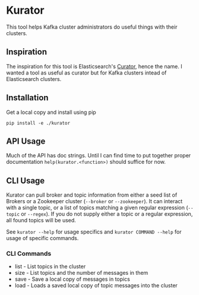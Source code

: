 # Kurator

This tool helps Kafka cluster administrators do useful things with their clusters.

## Inspiration

The inspiration for this tool is Elasticsearch's [Curator](https://github.com/elasticsearch/curator), hence the name. I wanted a tool as useful as curator but for Kafka clusters intead of Elasticsearch clusters.

## Installation

Get a local copy and install using pip

    pip install -e ./kurator

## API Usage

Much of the API has doc strings. Until I can find time to put together proper documentation `help(kurator.<function>)` should suffice for now.

## CLI Usage

Kurator can pull broker and topic information from either a seed list of Brokers or a Zookeeper cluster (`--broker` or `--zookeeper`). It can interact with a single topic, or a list of topics matching a given regular expression (`--topic` or `--regex`). If you do not supply either a topic or a regular expression, all found topics will be used.

See `kurator --help` for usage specifics and `kurator COMMAND --help` for usage of specific commands.

### CLI Commands

* list - List topics in the cluster
* size - List topics and the number of messages in them
* save - Save a local copy of messages in topics
* load - Loads a saved local copy of topic messages into the cluster


